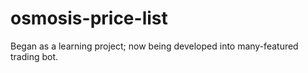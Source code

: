# osmosis-price-list

Began as a learning project; now being developed into many-featured trading bot.
